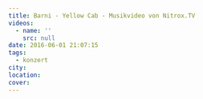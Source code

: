 ```yaml
---
title: Barni - Yellow Cab - Musikvideo von Nitrox.TV
videos:
  - name: ''
    src: null
date: 2016-06-01 21:07:15
tags:
  - konzert
city:
location:
cover:
---
```

